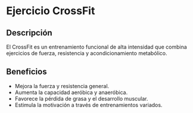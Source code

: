 # Ejercicio CrossFit


## Descripción
El CrossFit es un entrenamiento funcional de alta intensidad que combina ejercicios de fuerza, resistencia y acondicionamiento metabólico.


## Beneficios
- Mejora la fuerza y resistencia general.
- Aumenta la capacidad aeróbica y anaeróbica.
- Favorece la pérdida de grasa y el desarrollo muscular.
- Estimula la motivación a través de entrenamientos variados.
